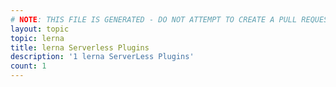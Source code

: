```yaml
---
# NOTE: THIS FILE IS GENERATED - DO NOT ATTEMPT TO CREATE A PULL REQUEST TO UPDATE THE DATA. 
layout: topic
topic: lerna
title: lerna Serverless Plugins
description: '1 lerna ServerLess Plugins'
count: 1
---
```

